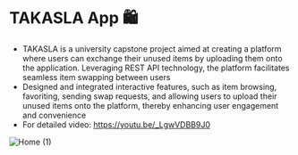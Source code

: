 # TAKASLA App 🛍️

* TAKASLA is a university capstone project aimed at creating a platform where users can exchange their unused items by uploading them onto the application. Leveraging REST API technology, the platform facilitates seamless item swapping between users
* Designed and integrated interactive features, such as item browsing, favoriting, sending swap requests, and allowing users to upload their unused items onto the platform, thereby enhancing user engagement and convenience
* For detailed video: https://youtu.be/_LgwVDBB9J0


![Home (1)](https://github.com/ecemozturkk/BitirmeProjesi/assets/56153715/21a5e767-55ad-4b1a-b711-0d5acca5ca74)


